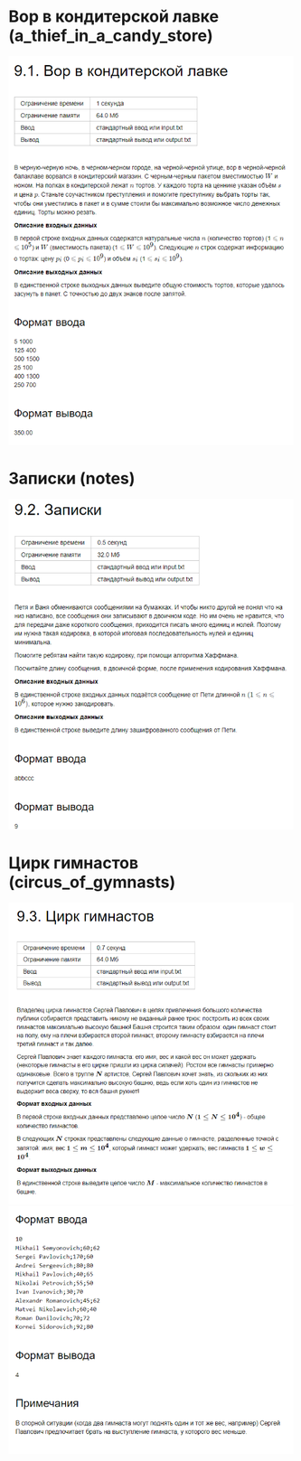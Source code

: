 # Вор в кондитерской лавке (a_thief_in_a_candy_store)
![img.png](images/img.png)

# Записки (notes)
![img_1.png](images/img_1.png)

# Цирк гимнастов (circus_of_gymnasts)
![img_2.png](images/img_2.png)
![img_3.png](images/img_3.png)